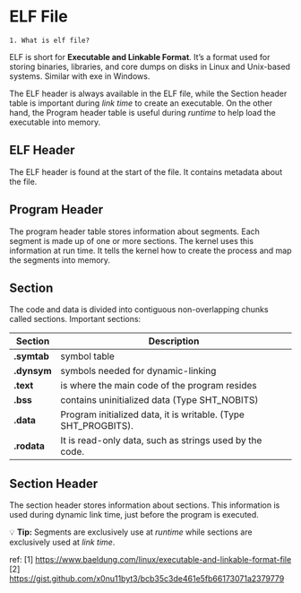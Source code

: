 # ELF File
    1. What is elf file?
ELF is short for **Executable and Linkable Format**. It’s a format used for storing binaries, libraries, and core dumps on disks in Linux and Unix-based systems. Similar with exe in Windows.   

The ELF header is always available in the ELF file, while the Section header table is important during *link time* to create an executable. On the other hand, the Program header table is useful during *runtime* to help load the executable into memory.

## ELF Header
The ELF header is found at the start of the file. It contains metadata about the file.

## Program Header
The program header table stores information about segments. Each segment is made up of one or more sections. The kernel uses this information at run time. It tells the kernel how to create the process and map the segments into memory.

## Section
The code and data is divided into contiguous non-overlapping chunks called sections. Important sections:  

| Section      | Description                                                    |
| -------------| ---------------------------------------------------------------|
|**.symtab**   | symbol table                                                   |
| **.dynsym**  | symbols needed for dynamic-linking                             |
| **.text**    | is where the main code of the program resides                  |
| **.bss**     | contains uninitialized data (Type SHT_NOBITS)                  |
| **.data**    | Program initialized data, it is writable. (Type SHT_PROGBITS). |
| **.rodata**  | It is read-only data, such as strings used by the code.        |


## Section Header
The section header stores information about sections. This information is used during dynamic link time, just before the program is executed.


:bulb: **Tip:** Segments are exclusively use at *runtime* while sections are exclusively used at *link time*.



ref: 
[1] https://www.baeldung.com/linux/executable-and-linkable-format-file     
[2] https://gist.github.com/x0nu11byt3/bcb35c3de461e5fb66173071a2379779       
